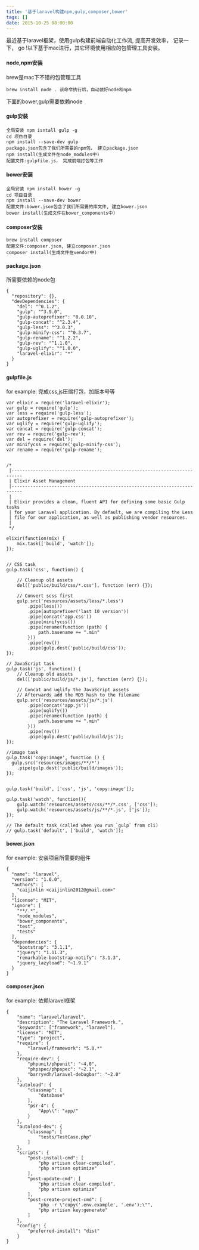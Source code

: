 ```yaml
---
title: '基于laravel构建npm,gulp,composer,bower'
tags: []
date: 2015-10-25 08:00:00
---
```


最近基于laravel框架，使用gulp构建前端自动化工作流, 提高开发效率， 记录一下， go !以下基于mac进行，其它环境使用相应的包管理工具安装。

#### node,npm安装

brew是mac下不错的包管理工具

    brew install node . 该命令执行后，自动装好node和npm

下面的bower,gulp需要依赖node


#### gulp安装

    全局安装 npm isntall gulp -g
    cd 项目目录
    npm install --save-dev gulp
    package.json包含了我们所需要的npm包， 建立package.json
    npm install(生成文件在node_modules中)
    配置文件:gulpfile.js， 完成前端打包等工作

#### bower安装

    全局安装 npm install bower -g
    cd 项目目录
    npm install --save-dev bower
    配置文件:bower.json包含了我们所需要的库文件, 建立bower.json
    bower install(生成文件在bower_components中)

#### composer安装

    brew install composer
    配置文件:composer.json, 建立composer.json
    composer install(生成文件在vendor中)


#### package.json

所需要依赖的node包

    {
      "repository": {},
      "devDependencies": {
        "del": "^0.1.2",
        "gulp": "^3.9.0",
        "gulp-autoprefixer": "0.0.10",
        "gulp-concat": "^2.3.4",
        "gulp-less": "^3.0.3",
        "gulp-minify-css": "^0.3.7",
        "gulp-rename": "^1.2.2",
        "gulp-rev": "^1.1.0",
        "gulp-uglify": "^1.0.0",
        "laravel-elixir": "*"
      }
    }

#### gulpfile.js

for example: 完成css,js压缩打包，加版本号等

    var elixir = require('laravel-elixir');
    var gulp = require('gulp');
    var less = require('gulp-less');
    var autoprefixer = require('gulp-autoprefixer');
    var uglify = require('gulp-uglify');
    var concat = require('gulp-concat');
    var rev = require('gulp-rev');
    var del = require('del');
    var minifycss = require('gulp-minify-css');
    var rename = require('gulp-rename');


    /*
     |--------------------------------------------------------------------------
     | Elixir Asset Management
     |--------------------------------------------------------------------------
     |
     | Elixir provides a clean, fluent API for defining some basic Gulp tasks
     | for your Laravel application. By default, we are compiling the Less
     | file for our application, as well as publishing vendor resources.
     |
     */

    elixir(function(mix) {
        mix.task(['build', 'watch']);
    });


    // CSS task
    gulp.task('css', function() {

        // Cleanup old assets
        del(['public/build/css/*.css'], function (err) {});

        // Convert scss first
        gulp.src('resources/assets/less/*.less')
            .pipe(less())
            .pipe(autoprefixer('last 10 version'))
            .pipe(concat('app.css'))
            .pipe(minifycss())
            .pipe(rename(function (path) {
                path.basename += ".min"
            }))
            .pipe(rev())
            .pipe(gulp.dest('public/build/css'));
    });

    // JavaScript task
    gulp.task('js', function() {
        // Cleanup old assets
        del(['public/build/js/*.js'], function (err) {});

        // Concat and uglify the JavaScript assets
        // Afterwards add the MD5 hash to the filename
        gulp.src('resources/assets/js/*.js')
            .pipe(concat('app.js'))
            .pipe(uglify())
            .pipe(rename(function (path) {
                path.basename += ".min"
            }))
            .pipe(rev())
            .pipe(gulp.dest('public/build/js'));
    });

    //image task
    gulp.task('copy:image', function () {
      gulp.src('resources/images/**/*')
        .pipe(gulp.dest('public/build/images'));
    });


    gulp.task('build', ['css', 'js', 'copy:image']);

    gulp.task('watch', function(){
        gulp.watch('resources/assets/css/**/*.css', ['css']);
        gulp.watch('resources/assets/js/**/*.js', ['js']);
    });

    // The default task (called when you run `gulp` from cli)
    // gulp.task('default', ['build', 'watch']);

#### bower.json

for example: 安装项目所需要的组件

    {
      "name": "laravel",
      "version": "1.0.0",
      "authors": [
        "caijinlin <caijinlin2012@gmail.com>"
      ],
      "license": "MIT",
      "ignore": [
        "**/.*",
        "node_modules",
        "bower_components",
        "test",
        "tests"
      ],
      "dependencies": {
        "bootstrap": "3.1.1",
        "jquery": "1.11.3",
        "remarkable-bootstrap-notify": "3.1.3",
        "jquery_lazyload": "~1.9.1"
      }
    }


#### composer.json

for example: 依赖laravel框架

    {
        "name": "laravel/laravel",
        "description": "The Laravel Framework.",
        "keywords": ["framework", "laravel"],
        "license": "MIT",
        "type": "project",
        "require": {
            "laravel/framework": "5.0.*"
        },
        "require-dev": {
            "phpunit/phpunit": "~4.0",
            "phpspec/phpspec": "~2.1",
            "barryvdh/laravel-debugbar": "~2.0"
        },
        "autoload": {
            "classmap": [
                "database"
            ],
            "psr-4": {
                "App\\": "app/"
            }
        },
        "autoload-dev": {
            "classmap": [
                "tests/TestCase.php"
            ]
        },
        "scripts": {
            "post-install-cmd": [
                "php artisan clear-compiled",
                "php artisan optimize"
            ],
            "post-update-cmd": [
                "php artisan clear-compiled",
                "php artisan optimize"
            ],
            "post-create-project-cmd": [
                "php -r \"copy('.env.example', '.env');\"",
                "php artisan key:generate"
            ]
        },
        "config": {
            "preferred-install": "dist"
        }
    }